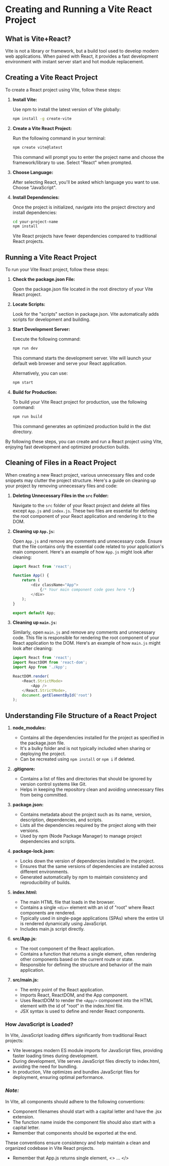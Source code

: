 # Creating and Running a Vite React Project

## What is Vite+React?

Vite is not a library or framework, but a build tool used to develop modern web applications. When paired with React, it provides a fast development environment with instant server start and hot module replacement.

## Creating a Vite React Project

To create a React project using Vite, follow these steps:

1. **Install Vite:**

   Use npm to install the latest version of Vite globally:

   ```bash
   npm install -g create-vite
   ```

2. **Create a Vite React Project:**

   Run the following command in your terminal:

   ```bash
   npm create vite@latest
   ```

   This command will prompt you to enter the project name and choose the framework/library to use. Select "React" when prompted.

3. **Choose Language:**

   After selecting React, you'll be asked which language you want to use. Choose "JavaScript".

4. **Install Dependencies:**

   Once the project is initialized, navigate into the project directory and install dependencies:

   ```bash
   cd your-project-name
   npm install
   ```

   Vite React projects have fewer dependencies compared to traditional React projects.

## Running a Vite React Project

To run your Vite React project, follow these steps:

1. **Check the package.json File:**

   Open the package.json file located in the root directory of your Vite React project.

2. **Locate Scripts:**

   Look for the "scripts" section in package.json. Vite automatically adds scripts for development and building.

3. **Start Development Server:**

   Execute the following command:

   ```bash
   npm run dev
   ```

   This command starts the development server. Vite will launch your default web browser and serve your React application.

   Alternatively, you can use:

   ```bash
   npm start
   ```

4. **Build for Production:**

   To build your Vite React project for production, use the following command:

   ```bash
   npm run build
   ```

   This command generates an optimized production build in the dist directory.

By following these steps, you can create and run a React project using Vite, enjoying fast development and optimized production builds.


## Cleaning of Files in a React Project

When creating a new React project, various unnecessary files and code snippets may clutter the project structure. Here's a guide on cleaning up your project by removing unnecessary files and code:

1. **Deleting Unnecessary Files in the `src` Folder:**

   Navigate to the `src` folder of your React project and delete all files except `App.js` and `index.js`. These two files are essential for defining the root component of your React application and rendering it to the DOM.

2. **Cleaning up `App.js`:**

   Open `App.js` and remove any comments and unnecessary code. Ensure that the file contains only the essential code related to your application's main component. Here's an example of how `App.js` might look after cleaning:

   ```javascript
   import React from 'react';

   function App() {
       return (
           <div className="App">
               {/* Your main component code goes here */}
           </div>
       );
   }

   export default App;
   ```

3. **Cleaning up `main.js`:**

   Similarly, open `main.js` and remove any comments and unnecessary code. This file is responsible for rendering the root component of your React application to the DOM. Here's an example of how `main.js` might look after cleaning:

   ```javascript
   import React from 'react';
   import ReactDOM from 'react-dom';
   import App from './App';

   ReactDOM.render(
       <React.StrictMode>
           <App />
       </React.StrictMode>,
       document.getElementById('root')
   );
   ```
## Understanding File Structure of a React Project

1. **node_modules:**
   - Contains all the dependencies installed for the project as specified in the package.json file.
   - It's a bulky folder and is not typically included when sharing or deploying the project.
   - Can be recreated using `npm install` or `npm i` if deleted.

2. **.gitignore:**
   - Contains a list of files and directories that should be ignored by version control systems like Git.
   - Helps in keeping the repository clean and avoiding unnecessary files from being committed.

3. **package.json:**
   - Contains metadata about the project such as its name, version, description, dependencies, and scripts.
   - Lists all the dependencies required by the project along with their versions.
   - Used by npm (Node Package Manager) to manage project dependencies and scripts.

4. **package-lock.json:**
   - Locks down the version of dependencies installed in the project.
   - Ensures that the same versions of dependencies are installed across different environments.
   - Generated automatically by npm to maintain consistency and reproducibility of builds.

5. **index.html:**
   - The main HTML file that loads in the browser.
   - Contains a single `<div>` element with an id of "root" where React components are rendered.
   - Typically used in single-page applications (SPAs) where the entire UI is rendered dynamically using JavaScript.
   - Includes main.js script directly.

6. **src/App.js:**
   - The root component of the React application.
   - Contains a function that returns a single element, often rendering other components based on the current route or state.
   - Responsible for defining the structure and behavior of the main application.

7. **src/main.js:**
   - The entry point of the React application.
   - Imports React, ReactDOM, and the App component.
   - Uses ReactDOM to render the `<App/>` component into the HTML element with the id of "root" in the index.html file.
   - JSX syntax is used to define and render React components.

### How JavaScript is Loaded?
In Vite, JavaScript loading differs significantly from traditional React projects:
   - Vite leverages modern ES module imports for JavaScript files, providing faster loading times during development.
   - During development, Vite serves JavaScript files directly to index.html, avoiding the need for bundling.
   - In production, Vite optimizes and bundles JavaScript files for deployment, ensuring optimal performance.

### *Note:* 
In Vite, all components should adhere to the following conventions:
- Component filenames should start with a capital letter and have the .jsx extension.
- The function name inside the component file should also start with a capital letter.
- Remember that components should be exported at the end.

These conventions ensure consistency and help maintain a clean and organized codebase in Vite React projects.

- Remember that App.js returns single element, <> ... </>
